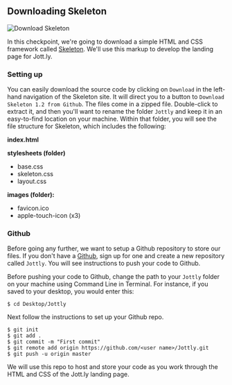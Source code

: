 ## Downloading Skeleton

![Download Skeleton](http://cl.ly/WEym/01-skeleton.png)

In this checkpoint, we're going to download a simple HTML and CSS framework called [Skeleton](http://www.getskeleton.com/). We'll use this markup to develop the landing page for Jott.ly.
	
### Setting up

You can easily download the source code by clicking on `Download` in the left-hand navigation of the Skeleton site. It will direct you to a button to `Download Skeleton 1.2 from Github`. The files come in a zipped file. Double-click to extract it, and then you'll want to rename the folder `Jottly` and keep it in an easy-to-find location on your machine. Within that folder, you will see the file structure for Skeleton, which includes the following:

**index.html**

**stylesheets (folder)**

* base.css
* skeleton.css
* layout.css

**images (folder):**

* favicon.ico
* apple-touch-icon (x3)


### Github

Before going any further, we want to setup a Github repository to store our files. If you don't have a [Github](https://github.com/), sign up for one and create a new repository called `Jottly`.  You will see instructions to push your code to Github.

Before pushing your code to Github, change the path to your `Jottly` folder on your machine using Command Line in Terminal. For instance, if you saved to your desktop, you would enter this:

```bash(Terminal)
$ cd Desktop/Jottly
```

Next follow the instructions to set up your Github repo. 

```bash(Terminal)
$ git init
$ git add .
$ git commit -m "First commit"
$ git remote add origin https://github.com/<user name>/Jottly.git
$ git push -u origin master
```

We will use this repo to host and store your code as you work through the HTML and CSS of the Jott.ly landing page.